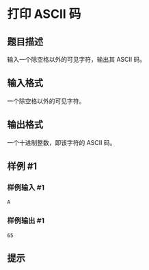 # 打印 ASCII 码

## 题目描述

输入一个除空格以外的可见字符，输出其 ASCII 码。

## 输入格式

一个除空格以外的可见字符。

## 输出格式

一个十进制整数，即该字符的 ASCII 码。

## 样例 #1

### 样例输入 #1
```
A
```

### 样例输出 #1

```
65
```

## 提示



